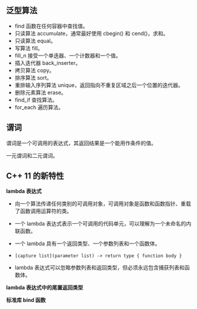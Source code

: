 ## 泛型算法

* find 函数在任何容器中查找值。
* 只读算法 accumulate，通常最好使用 cbegin() 和 cend()，求和。
* 只读算法 equal。
* 写算法 fill。
* fill_n 接受一个单迭器、一个计数器和一个值。
* 插入迭代器 back_inserter。
* 拷贝算法 copy。
* 排序算法 sort。
* 重排输入序列算法 unique，返回指向不重复区域之后一个位置的迭代器。
* 删除元素算法 erase。
* find_if 查找算法。
* for_each 遍历算法。


## 谓词

谓词是一个可调用的表达式，其返回结果是一个能用作条件的值。

一元谓词和二元谓词。

## C++ 11 的新特性

**lambda 表达式**

* 向一个算法传递任何类别的可调用对象，可调用对象是函数和函数指针、重载了函数调用运算符的类。

* 一个 lambda 表达式表示一个可调用的代码单元，可以理解为一个未命名的内联函数。

* 一个 lambda 具有一个返回类型、一个参数列表和一个函数体。

* `[capture list](parameter list) -> return type { function body }`

* lambda 表达式可以忽略参数列表和返回类型，但必须永远包含捕获列表和函数体。

**lambda 表达式中的尾置返回类型**



**标准库 bind 函数**
